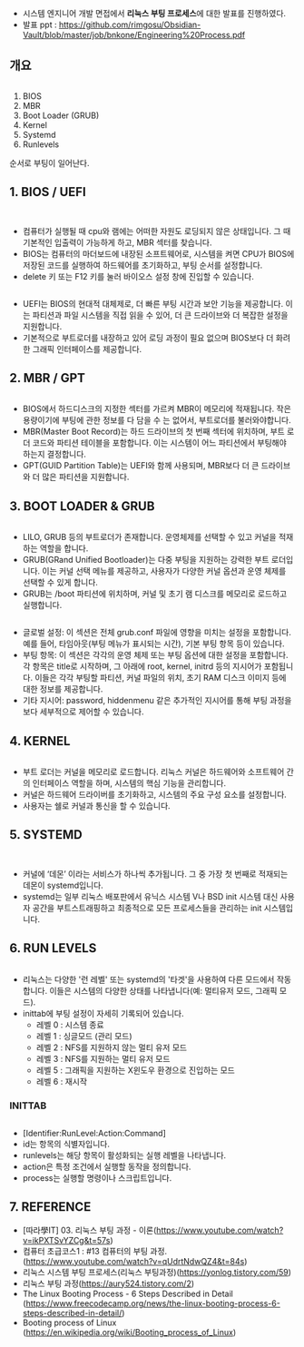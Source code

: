 <ul>
<li>시스템 엔지니어 개발 면접에서 <strong>리눅스 부팅 프로세스</strong>에 대한 발표를 진행하였다.</li>
<li>발표 ppt : <a href="https://github.com/rimgosu/Obsidian-Vault/blob/master/job/bnkone/Engineering%20Process.pdf">https://github.com/rimgosu/Obsidian-Vault/blob/master/job/bnkone/Engineering%20Process.pdf</a></li>
</ul>
<h2 id="개요">개요</h2>
<p><img alt="" src="https://velog.velcdn.com/images/rimgosu/post/4be8c9bf-7fdf-4157-9d06-d5bf2789f062/image.png" /></p>
<ol>
<li>BIOS</li>
<li>MBR</li>
<li>Boot Loader (GRUB)</li>
<li>Kernel</li>
<li>Systemd</li>
<li>Runlevels</li>
</ol>
<p>순서로 부팅이 일어난다.</p>
<h2 id="1-bios--uefi">1. BIOS / UEFI</h2>
<p><img alt="" src="https://velog.velcdn.com/images/rimgosu/post/a1616794-cb12-4f39-beeb-0a2584d09e5e/image.png" /></p>
<p><img alt="" src="https://velog.velcdn.com/images/rimgosu/post/008003ea-f9a2-4c2c-a7b1-1d68b492a15c/image.png" /></p>
<ul>
<li>컴퓨터가 실행될 때 cpu와 램에는 어떠한 자원도 로딩되지 않은 상태입니다.  그 때 기본적인 입출력이 가능하게 하고,  MBR 섹터를 찾습니다.</li>
<li>BIOS는 컴퓨터의 마더보드에 내장된 소프트웨어로, 시스템을 켜면 CPU가 BIOS에 저장된 코드를 실행하여 하드웨어를 초기화하고, 부팅 순서를 설정합니다.</li>
<li>delete 키 또는 F12 키를 눌러 바이오스 설정 창에 진입할 수 있습니다.</li>
</ul>
<p><img alt="" src="https://velog.velcdn.com/images/rimgosu/post/9738eab6-6e40-43ea-9ecd-f78cdb319d39/image.png" /></p>
<ul>
<li>UEFI는 BIOS의 현대적 대체제로, 더 빠른 부팅 시간과 보안 기능을 제공합니다. 이는 파티션과 파일 시스템을 직접 읽을 수 있어, 더 큰 드라이브와 더 복잡한 설정을 지원합니다.</li>
<li>기본적으로 부트로더를 내장하고 있어 로딩 과정이 필요 없으며 BIOS보다 더 화려한 그래픽 인터페이스를 제공합니다.</li>
</ul>
<h2 id="2-mbr--gpt">2. MBR / GPT</h2>
<p><img alt="" src="https://velog.velcdn.com/images/rimgosu/post/c4fb1e3d-a080-4d5a-888a-c04bf67007d0/image.png" /></p>
<ul>
<li>BIOS에서 하드디스크의 지정한 섹터를 가르켜 MBR이 메모리에 적재됩니다.  작은 용량이기에 부팅에 관한 정보를 다 담을 수 는 없어서, 부트로더를 불러와야합니다.</li>
<li>MBR(Master Boot Record)는 하드 드라이브의 첫 번째 섹터에 위치하며, 부트 로더 코드와 파티션 테이블을 포함합니다. 이는 시스템이 어느 파티션에서 부팅해야 하는지 결정합니다.</li>
<li>GPT(GUID Partition Table)는 UEFI와 함께 사용되며, MBR보다 더 큰 드라이브와 더 많은 파티션을 지원합니다.</li>
</ul>
<h2 id="3-boot-loader--grub">3. BOOT LOADER &amp; GRUB</h2>
<p><img alt="" src="https://velog.velcdn.com/images/rimgosu/post/e2f62323-1504-4a71-a915-6afde4f33124/image.png" /></p>
<ul>
<li>LILO, GRUB 등의 부트로더가 존재합니다. 운영체제를 선택할 수 있고 커널을 적재하는 역할을 합니다.</li>
<li>GRUB(GRand Unified Bootloader)는 다중 부팅을 지원하는 강력한 부트 로더입니다. 이는 커널 선택 메뉴를 제공하고, 사용자가 다양한 커널 옵션과 운영 체제를 선택할 수 있게 합니다.</li>
<li>GRUB는 /boot 파티션에 위치하며, 커널 및 초기 램 디스크를 메모리로 로드하고 실행합니다.</li>
</ul>
<p><img alt="" src="https://velog.velcdn.com/images/rimgosu/post/3bf0e916-55f4-491c-adea-54ee693afca8/image.png" /></p>
<ul>
<li>글로벌 설정: 이 섹션은 전체 grub.conf 파일에 영향을 미치는 설정을 포함합니다. 예를 들어, 타임아웃(부팅 메뉴가 표시되는 시간), 기본 부팅 항목 등이 있습니다.</li>
<li>부팅 항목: 이 섹션은 각각의 운영 체제 또는 부팅 옵션에 대한 설정을 포함합니다. 각 항목은 title로 시작하며, 그 아래에 root, kernel, initrd 등의 지시어가 포함됩니다. 이들은 각각 부팅할 파티션, 커널 파일의 위치, 초기 RAM 디스크 이미지 등에 대한 정보를 제공합니다.</li>
<li>기타 지시어: password, hiddenmenu 같은 추가적인 지시어를 통해 부팅 과정을 보다 세부적으로 제어할 수 있습니다.</li>
</ul>
<h2 id="4-kernel">4. KERNEL</h2>
<p><img alt="" src="https://velog.velcdn.com/images/rimgosu/post/992124aa-0ebb-4746-a0e3-20c71673bd5d/image.png" /></p>
<ul>
<li>부트 로더는 커널을 메모리로 로드합니다. 리눅스 커널은 하드웨어와 소프트웨어 간의 인터페이스 역할을 하며, 시스템의 핵심 기능을 관리합니다.</li>
<li>커널은 하드웨어 드라이버를 초기화하고, 시스템의 주요 구성 요소를 설정합니다.</li>
<li>사용자는 쉘로 커널과 통신을 할 수 있습니다.</li>
</ul>
<h2 id="5-systemd">5. SYSTEMD</h2>
<p><img alt="" src="https://velog.velcdn.com/images/rimgosu/post/20c22258-cd4b-41b5-a850-5ae1457e90f5/image.png" /></p>
<p><img alt="" src="https://velog.velcdn.com/images/rimgosu/post/46662c73-2af2-4d42-8522-da7c427cf05e/image.png" /></p>
<ul>
<li>커널에 ‘데몬’ 이라는 서비스가 하나씩 추가됩니다. 그 중 가장 첫 번째로 적재되는 데몬이 systemd입니다.</li>
<li>systemd는 일부 리눅스 배포판에서 유닉스 시스템 V나 BSD init 시스템 대신 사용자 공간을 부트스트래핑하고 최종적으로 모든 프로세스들을 관리하는 init 시스템입니다. </li>
</ul>
<h2 id="6-run-levels">6. RUN LEVELS</h2>
<p><img alt="" src="https://velog.velcdn.com/images/rimgosu/post/7235b643-618b-4d61-8a33-611782e040b6/image.png" /></p>
<ul>
<li>리눅스는 다양한 '런 레벨' 또는 systemd의 '타겟'을 사용하여 다른 모드에서 작동합니다. 이들은 시스템의 다양한 상태를 나타냅니다(예: 멀티유저 모드, 그래픽 모드).</li>
<li>inittab에 부팅 설정이 자세히 기록되어 있습니다.<ul>
<li>레벨 0 : 시스템 종료</li>
<li>레벨 1 : 싱글모드 (관리 모드)</li>
<li>레벨 2 : NFS를 지원하지 않는 멀티 유저 모드 </li>
<li>레벨 3 : NFS를 지원하는 멀티 유저 모드</li>
<li>레벨 5 : 그래픽을 지원하는 X윈도우 환경으로 진입하는 모드</li>
<li>레벨 6 : 재시작</li>
</ul>
</li>
</ul>
<h3 id="inittab">INITTAB</h3>
<p><img alt="" src="https://velog.velcdn.com/images/rimgosu/post/5f3c62d7-68af-41a4-9ad8-8be9a6232c50/image.png" /></p>
<ul>
<li>[Identifier:RunLevel:Action:Command]</li>
<li>id는 항목의 식별자입니다.</li>
<li>runlevels는 해당 항목이 활성화되는 실행 레벨을 나타냅니다.</li>
<li>action은 특정 조건에서 실행할 동작을 정의합니다.</li>
<li>process는 실행할 명령이나 스크립트입니다.</li>
</ul>
<h2 id="7-reference">7. REFERENCE</h2>
<ul>
<li>[따라學IT] 03. 리눅스 부팅 과정 - 이론(<a href="https://www.youtube.com/watch?v=ikPXTSvYZCg&amp;t=57s">https://www.youtube.com/watch?v=ikPXTSvYZCg&amp;t=57s</a>)</li>
<li>컴퓨터 초급코스1 : #13 컴퓨터의 부팅 과정.(<a href="https://www.youtube.com/watch?v=qUdrtNdwQZ4&amp;t=84s">https://www.youtube.com/watch?v=qUdrtNdwQZ4&amp;t=84s</a>)</li>
<li>리눅스 시스템 부팅 프로세스(리눅스 부팅과정)(<a href="https://yonlog.tistory.com/59">https://yonlog.tistory.com/59</a>)</li>
<li>리눅스 부팅 과정(<a href="https://aury524.tistory.com/2">https://aury524.tistory.com/2</a>)</li>
<li>The Linux Booting Process - 6 Steps Described in Detail (<a href="https://www.freecodecamp.org/news/the-linux-booting-process-6-steps-described-in-detail/">https://www.freecodecamp.org/news/the-linux-booting-process-6-steps-described-in-detail/</a>)</li>
<li>Booting process of Linux (<a href="https://en.wikipedia.org/wiki/Booting_process_of_Linux">https://en.wikipedia.org/wiki/Booting_process_of_Linux</a>)</li>
</ul>